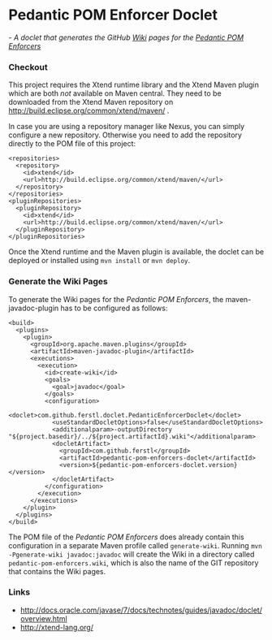 # Pedantic POM Enforcer Doclet
*- A doclet that generates the GitHub
[Wiki](https://github.com/ferstl/pedantic-pom-enforcers/wiki/PedanticEnforcerRule) pages for the
[Pedantic POM Enforcers](https://github.com/ferstl/pedantic-pom-enforcers)*

### Checkout
This project requires the Xtend runtime library and the Xtend Maven plugin which are both *not*
available on Maven central. They need to be downloaded from the Xtend Maven repository on
http://build.eclipse.org/common/xtend/maven/ .

In case you are using a repository manager like Nexus, you can simply configure a new repository.
Otherwise you need to add the repository directly to the POM file of this project:

    <repositories>
      <repository>
        <id>xtend</id>
        <url>http://build.eclipse.org/common/xtend/maven/</url>
      </repository>
    </repositories>
    <pluginRepositories>
      <pluginRepository>
        <id>xtend</id>
        <url>http://build.eclipse.org/common/xtend/maven/</url>
      </pluginRepository>
    </pluginRepositories>

Once the Xtend runtime and the Maven plugin is available, the doclet can be deployed or installed using
`mvn install` or `mvn deploy`.


### Generate the Wiki Pages
To generate the Wiki pages for the *Pedantic POM Enforcers*, the maven-javadoc-plugin has to be
configured as follows:

    <build>
      <plugins>
        <plugin>
          <groupId>org.apache.maven.plugins</groupId>
          <artifactId>maven-javadoc-plugin</artifactId>
          <executions>
            <execution>
              <id>create-wiki</id>
              <goals>
                <goal>javadoc</goal>
              </goals>
              <configuration>
                <doclet>com.github.ferstl.doclet.PedanticEnforcerDoclet</doclet>
                <useStandardDocletOptions>false</useStandardDocletOptions>
                <additionalparam>-outputDirectory "${project.basedir}/../${project.artifactId}.wiki"</additionalparam>
                <docletArtifact>
                  <groupId>com.github.ferstl</groupId>
                  <artifactId>pedantic-pom-enforcers-doclet</artifactId>
                  <version>${pedantic-pom-enforcers-doclet.version}</version>
                </docletArtifact>
              </configuration>
            </execution>
          </executions>
        </plugin>
      </plugins>
    </build>

The POM file of the *Pedantic POM Enforcers* does already contain this configuration in a separate
Maven profile called `generate-wiki`. Running `mvn -Pgenerate-wiki javadoc:javadoc` will create the
Wiki in a directory called `pedantic-pom-enforcers.wiki`, which is also the name of the GIT
repository that contains the Wiki pages.

### Links
- http://docs.oracle.com/javase/7/docs/technotes/guides/javadoc/doclet/overview.html
- http://xtend-lang.org/